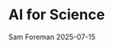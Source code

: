 # AI for Science
Sam Foreman
2025-07-15

<link rel="preconnect" href="https://fonts.googleapis.com">
